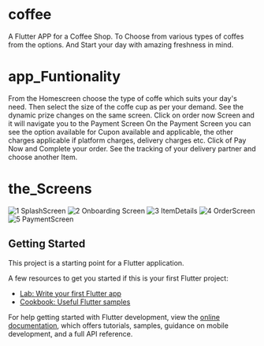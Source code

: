 # coffee

A Flutter APP for a Coffee Shop. To Choose from various types of coffes from the options. And Start your day with amazing freshness in mind. 

# app_Funtionality

From the Homescreen choose the type of coffe which suits your day's need.
Then select the size of the coffe cup as per your demand.
See the dynamic prize changes on the same screen.
Click on order now Screen and it will navigate you to the Payment Screen
On the Payment Screen you can see the option available
for Cupon available and applicable,
the other charges applicable if platform charges, delivery charges etc.
Click of Pay Now
and Complete your order.
See the tracking of your delivery partner and choose another Item.

# the_Screens

![1 SplashScreen](https://github.com/DataWhisperer10/coffeeApp/assets/142170612/d40cb657-fb77-4d2e-a3d0-493ea5f91bf4)
![2 Onboarding Screen](https://github.com/DataWhisperer10/coffeeApp/assets/142170612/2bc07eef-1c77-407f-9dc2-30eb4192a8ca)
![3 ItemDetails](https://github.com/DataWhisperer10/coffeeApp/assets/142170612/b5be1233-d444-4d90-a0d5-96505751f294)
![4 OrderScreen](https://github.com/DataWhisperer10/coffeeApp/assets/142170612/8c9b794f-6df0-41ef-9e4c-a44d9b9a8e4c)
![5 PaymentScreen](https://github.com/DataWhisperer10/coffeeApp/assets/142170612/261825b7-e662-4f7a-a36a-6a70ac3fdeb7)







## Getting Started

This project is a starting point for a Flutter application.

A few resources to get you started if this is your first Flutter project:

- [Lab: Write your first Flutter app](https://docs.flutter.dev/get-started/codelab)
- [Cookbook: Useful Flutter samples](https://docs.flutter.dev/cookbook)

For help getting started with Flutter development, view the
[online documentation](https://docs.flutter.dev/), which offers tutorials,
samples, guidance on mobile development, and a full API reference.
